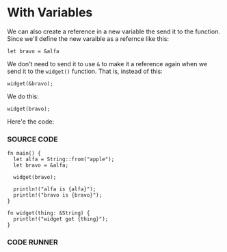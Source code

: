# With Variables

We can also create a reference in a new
variable the send it to the function.
Since we'll define the new varaible
as a refernce like this:

```rust,noplayground
let bravo = &alfa
```

We don't need to send it to use `&` to
make it a reference again when we send
it to the `widget()` function. That is,
instead of this:

```rust,noplayground
widget(&bravo);
```

We do this:

```rust,noplayground
widget(bravo);
```

Here'e the code:

### SOURCE CODE

```rust, noplayground, EXAMPLE1
fn main() {
  let alfa = String::from("apple");
  let bravo = &alfa;

  widget(bravo);

  println!("alfa is {alfa}");
  println!("bravo is {bravo}");
}

fn widget(thing: &String) {
  println!("widget got {thing}");
}
```

### CODE RUNNER

```rust, editable, CODE1

```
